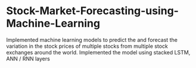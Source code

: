 # Stock-Market-Forecasting-using-Machine-Learning
Implemented machine learning models to predict the and forecast the variation in the stock prices of multiple stocks from multiple stock exchanges around the world. Implemented the model using stacked LSTM, ANN / RNN layers
